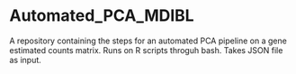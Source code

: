 # Automated_PCA_MDIBL
A repository containing the steps for an automated PCA pipeline on a gene estimated counts matrix. Runs on R scripts throguh bash. Takes JSON file as input.
